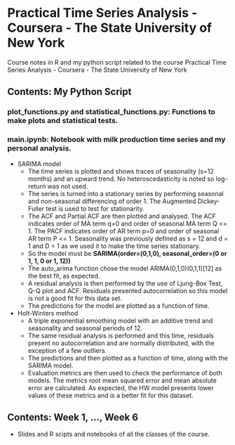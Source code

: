 # Practical Time Series Analysis - Coursera - The State University of New York
Course notes in R and my python script related to the course Practical Time Series Analysis - Coursera - The State University of New York

## Contents: My Python Script
### plot_functions.py and statistical_functions.py: Functions to make plots and statistical tests.
### main.ipynb: Notebook with milk production time series and my personal analysis. 
  * SARIMA model
    - The time series is plotted and shows traces of seasonality (s=12 months) and an upward trend. No heteroscedasticity is noted so log-return was not used.
    - The series is turned into a stationary series by performing seasonal and non-seasonal differencing of order 1. The Augmented Dickey-Fuller test is used to test for stationarity.
    - The ACF and Partial ACF are then plotted and analysed. The ACF indicates order of MA term q=0 and order of seasonal MA term Q <= 1. The PACF indicates order of AR term p=0 and order of seasonal AR term P <= 1. Seasonality was previously defined as s = 12 and d = 1 and D = 1 as we used it to make the time series stationary.
    - So the model must be **SARIMA(order=(0,1,0), seasonal_order=(0 or 1, 1, 0 or 1, 12))**
    - The auto_arima function chose the model ARIMA(0,1,0)(0,1,1)[12] as the best fit, as expected.
    - A residual analysis is then performed by the use of Ljung-Box Test, Q-Q plot and ACF. Residuals presented autocorrelation so this model is not a good fit for this data set.
    - The predictions for the model are plotted as a function of time.
 * Holt-Winters method
    - A triple exponential smoothing model with an additive trend and seasonality and seasonal periods of 12.
    - The same residual analysis is performed and this time, residuals present no autocorrelation and are normally distributed, with the exception of a few outliers.
    - The predictions and then plotted as a function of time, along with the SARIMA model.
    - Evaluation metrics are then used to check the performance of both models. The metrics root mean squared error and mean absolute error are calculated. As expected, the HW model presents lower values of these metrics and is a better fit for this dataset.

## Contents: Week 1, ..., Week 6
  * Slides and R scipts and notebooks of all the classes of the course.


